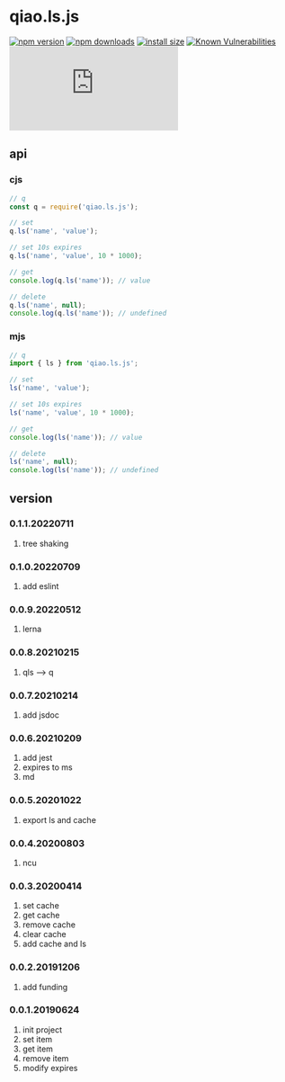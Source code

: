 # qiao.ls.js

[![npm version](https://img.shields.io/npm/v/qiao.ls.js.svg?style=flat-square)](https://www.npmjs.org/package/qiao.ls.js)
[![npm downloads](https://img.shields.io/npm/dm/qiao.ls.js.svg?style=flat-square)](https://npm-stat.com/charts.html?package=qiao.ls.js)
[![install size](https://packagephobia.now.sh/badge?p=qiao.ls.js)](https://packagephobia.now.sh/result?p=qiao.ls.js)
[![Known Vulnerabilities](https://snyk.io/test/npm/qiao.ls.js/badge.svg)](https://snyk.io/test/npm/qiao.ls.js)
![npm bundle size](https://img.shields.io/bundlephobia/minzip/qiao.ls.js)

## api
### cjs
```javascript
// q
const q = require('qiao.ls.js');

// set
q.ls('name', 'value');

// set 10s expires
q.ls('name', 'value', 10 * 1000);

// get
console.log(q.ls('name')); // value

// delete
q.ls('name', null);
console.log(q.ls('name')); // undefined
```

### mjs
```javascript
// q
import { ls } from 'qiao.ls.js';

// set
ls('name', 'value');

// set 10s expires
ls('name', 'value', 10 * 1000);

// get
console.log(ls('name')); // value

// delete
ls('name', null);
console.log(ls('name')); // undefined
```

## version
### 0.1.1.20220711
1. tree shaking

### 0.1.0.20220709
1. add eslint 

### 0.0.9.20220512
1. lerna

### 0.0.8.20210215
1. qls --> q

### 0.0.7.20210214
1. add jsdoc

### 0.0.6.20210209
1. add jest
2. expires to ms
3. md

### 0.0.5.20201022
1. export ls and cache

### 0.0.4.20200803
1. ncu

### 0.0.3.20200414
1. set cache
2. get cache
3. remove cache
4. clear cache
5. add cache and ls

### 0.0.2.20191206
1. add funding

### 0.0.1.20190624
1. init project
2. set item
3. get item
4. remove item
5. modify expires
